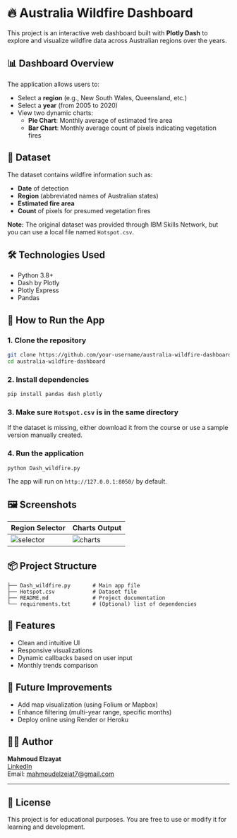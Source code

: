 # 🔥 Australia Wildfire Dashboard

This project is an interactive web dashboard built with **Plotly Dash** to explore and visualize wildfire data across Australian regions over the years.

## 📊 Dashboard Overview

The application allows users to:

- Select a **region** (e.g., New South Wales, Queensland, etc.)
- Select a **year** (from 2005 to 2020)
- View two dynamic charts:
  - **Pie Chart**: Monthly average of estimated fire area
  - **Bar Chart**: Monthly average count of pixels indicating vegetation fires

## 📁 Dataset

The dataset contains wildfire information such as:

- **Date** of detection
- **Region** (abbreviated names of Australian states)
- **Estimated fire area**
- **Count** of pixels for presumed vegetation fires

**Note:** The original dataset was provided through IBM Skills Network, but you can use a local file named `Hotspot.csv`.

## 🛠️ Technologies Used

- Python 3.8+
- Dash by Plotly
- Plotly Express
- Pandas

## 🚀 How to Run the App

### 1. Clone the repository

```bash
git clone https://github.com/your-username/australia-wildfire-dashboard.git
cd australia-wildfire-dashboard
```

### 2. Install dependencies

```bash
pip install pandas dash plotly
```

### 3. Make sure `Hotspot.csv` is in the same directory

If the dataset is missing, either download it from the course or use a sample version manually created.

### 4. Run the application

```bash
python Dash_wildfire.py
```

The app will run on `http://127.0.0.1:8050/` by default.

## 🖼️ Screenshots

| Region Selector | Charts Output |
|-----------------|----------------|
| ![selector](screenshots/selector.png) | ![charts](screenshots/charts.png) |

## 📦 Project Structure

```
├── Dash_wildfire.py       # Main app file
├── Hotspot.csv            # Dataset file
├── README.md              # Project documentation
└── requirements.txt       # (Optional) list of dependencies
```

## 📌 Features

- Clean and intuitive UI
- Responsive visualizations
- Dynamic callbacks based on user input
- Monthly trends comparison

## 📅 Future Improvements

- Add map visualization (using Folium or Mapbox)
- Enhance filtering (multi-year range, specific months)
- Deploy online using Render or Heroku

## 🧑‍💻 Author

**Mahmoud Elzayat**  
[LinkedIn](https://www.linkedin.com/in/mahmoud-elzayat-data-analysis)  
Email: mahmoudelzeiat7@gmail.com  

---

## 📜 License

This project is for educational purposes. You are free to use or modify it for learning and development.
